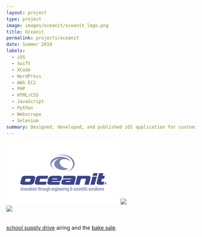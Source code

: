 ```yaml
---
layout: project
type: project
image: images/oceanit/oceanit_logo.png
title: Oceanit
permalink: projects/oceanit
date: Summer 2019
labels:
  - iOS
  - Swift
  - XCode
  - WordPress
  - AWS EC2
  - PHP
  - HTML/CSS
  - JavaScript
  - Python
  - Webscrape
  - Selenium
summary: Designed, developed, and published iOS application for customized aviation masks for military pilots as a Commercialization Intern with Oceanit. Managed and optimized multisite structure hosted on WordPress and Amazon Web Services.
---
```

<img class class="ui medium right floated rounded image" src="../images/oceanit/oceanit_logo.png">

<img src="../images/oceanit/oceanit_bake_sale.png">

<br>
<img class class="ui medium left floated rounded image" src="../images/oceanit/oceanit_school_supply_drive.jpg">
<br>
<br>

[school supply drive](http://www.oceanit.com/news/intern-outreach-for-hawaii-schoolchildren) airing and the [bake sale]().
